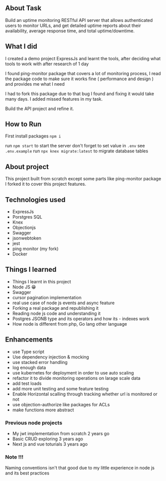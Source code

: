 ## About Task
Build an uptime monitoring RESTful API server that allows authenticated users to monitor URLs, and get detailed uptime reports about their availability, average response time, and total uptime/downtime.

## What I did
I created a demo project ExpressJs and learnt the tools, after deciding what tools to work with after research of 1 day

I found ping-monitor package that covers a lot of monitoring process, I read the package code to make sure it works fine ( performance and design ) and provides me what I need

I had to fork this package due to that bug I found and fixing it would take many days.
I added missed features in my task.

Build the API project and refine it.

## How to Run
First install packages `npm i`

run `npm start` to start the server
don't forget to set value in `.env` see `.env.example`
run `npx knex migrate:latest` to migrate database tables

## About project

This project built from scratch except some parts like ping-monitor package  I forked it to cover this project features.


## Technologies used

- ExpressJs
- Porstgres SQL
- Knex
- Objectionjs
- Swagger
- jsonwebtoken
- jest
- ping monitor (my fork)
- Docker

## Things I learned 

- Things I learnt in this project 
- Node JS 😁
- Swagger 
- cursor pagination implementation
- real use case of node js events and async feature
- Forking a real package and republishing it
- Reading node js code and understanding it
- Postgres JSONB type and its operators and how its - indexes work
- How node is different from php, Go lang other language


## Enhancements
- use Type script
- Use dependency injection & mocking
- use stacked error handling 
- log enough data
- use kubernetes for deployment in order to use auto scaling
- refactor it to divide monitoring operations on larage scale data
- add test loads
- add more unit testing and some feature testing
- Enable Horizontal scalling through tracking whether url is monitored or not
- use objection-authorize like packages for ACLs
- make functions more abstract

### Previous node projects
- My jwt implementation from scratch  2 years go
- Basic CRUD exploring 3 years ago
- Next js and vue toturials 3 years ago

### Note !!!

Naming conventions isn't that good due to my little experience in node js and its best practices
